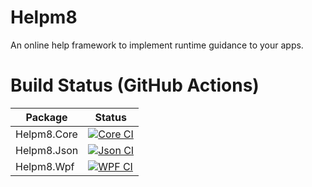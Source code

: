 # Helpm8
An online help framework to implement runtime guidance to your apps.

# Build Status (GitHub Actions)
|Package|Status|
|-------|------|
|Helpm8.Core|[![Core CI](https://github.com/Wiesenwischer/Helpm8/actions/workflows/core-ci.yml/badge.svg)](https://github.com/Wiesenwischer/Helpm8/actions/workflows/core-ci.yml)|
|Helpm8.Json|[![Json CI](https://github.com/Wiesenwischer/Helpm8/actions/workflows/json-ci.yml/badge.svg)](https://github.com/Wiesenwischer/Helpm8/actions/workflows/json-ci.yml)|
|Helpm8.Wpf|[![WPF CI](https://github.com/Wiesenwischer/Helpm8/actions/workflows/wpf-ci.yml/badge.svg)](https://github.com/Wiesenwischer/Helpm8/actions/workflows/wpf-ci.yml)|
